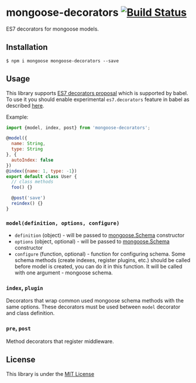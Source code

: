 # mongoose-decorators [![Build Status][travis-image]][travis-url]
ES7 decorators for mongoose models.

## Installation

```
$ npm i mongoose mongoose-decorators --save
```

## Usage

This library supports [ES7 decorators proposal][decorators-url] which is supported by babel. To use it you should enable experimental `es7.decorators` feature in babel as described [here][babel-experimental-url].

Example:

```js
import {model, index, post} from 'mongoose-decorators';

@model({
  name: String,
  type: String
}, {
  autoIndex: false
})
@index({name: 1, type: -1})
export default class User {
  // class methods
  foo() {}

  @post('save')
  reindex() {}
}
```

### `model(definition, options, configure)`

- `definition` (object) - will be passed to [mongoose.Schema][mongoose-schema-url] constructor
- `options` (object, optional) - will be passed to [mongoose.Schema][mongoose-schema-url] constructor
- `configure` (function, optional) - function for configuring schema. Some schema methods (create indexes, register plugins, etc.) should be called before model is created, you can do it in this function. It will be called with one argument - mongoose schema.

### `index`, `plugin`

Decorators that wrap common used mongoose schema methods with the same options. These decorators must be used between `model` decorator and class definition.

### `pre`, `post`

Method decorators that register middleware.

## License
This library is under the [MIT License][mit-url]


[travis-image]: https://img.shields.io/travis/aksyonov/mongoose-decorators/master.svg
[travis-url]: https://travis-ci.org/aksyonov/mongoose-decorators
[babel-url]: http://babeljs.io/
[decorators-url]: https://github.com/wycats/javascript-decorators
[babel-experimental-url]: https://babeljs.io/docs/usage/experimental/#usage
[mongoose-schema-url]: http://mongoosejs.com/docs/guide.html#definition
[mit-url]: http://opensource.org/licenses/MIT
